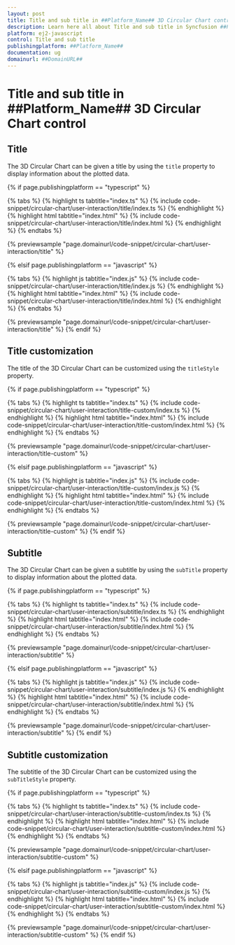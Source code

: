 ```yaml
---
layout: post
title: Title and sub title in ##Platform_Name## 3D Circular Chart control | Syncfusion
description: Learn here all about Title and sub title in Syncfusion ##Platform_Name## 3D Circular Chart control of Syncfusion Essential JS 2 and more.
platform: ej2-javascript
control: Title and sub title 
publishingplatform: ##Platform_Name##
documentation: ug
domainurl: ##DomainURL##
---
```


# Title and sub title in ##Platform_Name## 3D Circular Chart control

## Title

The 3D Circular Chart can be given a title by using the `title` property to display information about the plotted data.

{% if page.publishingplatform == "typescript" %}

{% tabs %}
{% highlight ts tabtitle="index.ts" %}
{% include code-snippet/circular-chart/user-interaction/title/index.ts %}
{% endhighlight %}
{% highlight html tabtitle="index.html" %}
{% include code-snippet/circular-chart/user-interaction/title/index.html %}
{% endhighlight %}
{% endtabs %}
        
{% previewsample "page.domainurl/code-snippet/circular-chart/user-interaction/title" %}

{% elsif page.publishingplatform == "javascript" %}

{% tabs %}
{% highlight js tabtitle="index.js" %}
{% include code-snippet/circular-chart/user-interaction/title/index.js %}
{% endhighlight %}
{% highlight html tabtitle="index.html" %}
{% include code-snippet/circular-chart/user-interaction/title/index.html %}
{% endhighlight %}
{% endtabs %}

{% previewsample "page.domainurl/code-snippet/circular-chart/user-interaction/title" %}
{% endif %}

## Title customization

The title of the 3D Circular Chart can be customized using the `titleStyle` property.

{% if page.publishingplatform == "typescript" %}

{% tabs %}
{% highlight ts tabtitle="index.ts" %}
{% include code-snippet/circular-chart/user-interaction/title-custom/index.ts %}
{% endhighlight %}
{% highlight html tabtitle="index.html" %}
{% include code-snippet/circular-chart/user-interaction/title-custom/index.html %}
{% endhighlight %}
{% endtabs %}
        
{% previewsample "page.domainurl/code-snippet/circular-chart/user-interaction/title-custom" %}

{% elsif page.publishingplatform == "javascript" %}

{% tabs %}
{% highlight js tabtitle="index.js" %}
{% include code-snippet/circular-chart/user-interaction/title-custom/index.js %}
{% endhighlight %}
{% highlight html tabtitle="index.html" %}
{% include code-snippet/circular-chart/user-interaction/title-custom/index.html %}
{% endhighlight %}
{% endtabs %}

{% previewsample "page.domainurl/code-snippet/circular-chart/user-interaction/title-custom" %}
{% endif %}

## Subtitle

The 3D Circular Chart can be given a subtitle by using the `subTitle` property to display information about the plotted data.

{% if page.publishingplatform == "typescript" %}

{% tabs %}
{% highlight ts tabtitle="index.ts" %}
{% include code-snippet/circular-chart/user-interaction/subtitle/index.ts %}
{% endhighlight %}
{% highlight html tabtitle="index.html" %}
{% include code-snippet/circular-chart/user-interaction/subtitle/index.html %}
{% endhighlight %}
{% endtabs %}
        
{% previewsample "page.domainurl/code-snippet/circular-chart/user-interaction/subtitle" %}

{% elsif page.publishingplatform == "javascript" %}

{% tabs %}
{% highlight js tabtitle="index.js" %}
{% include code-snippet/circular-chart/user-interaction/subtitle/index.js %}
{% endhighlight %}
{% highlight html tabtitle="index.html" %}
{% include code-snippet/circular-chart/user-interaction/subtitle/index.html %}
{% endhighlight %}
{% endtabs %}

{% previewsample "page.domainurl/code-snippet/circular-chart/user-interaction/subtitle" %}
{% endif %}

## Subtitle customization

The subtitle of the 3D Circular Chart can be customized using the `subTitleStyle` property.

{% if page.publishingplatform == "typescript" %}

{% tabs %}
{% highlight ts tabtitle="index.ts" %}
{% include code-snippet/circular-chart/user-interaction/subtitle-custom/index.ts %}
{% endhighlight %}
{% highlight html tabtitle="index.html" %}
{% include code-snippet/circular-chart/user-interaction/subtitle-custom/index.html %}
{% endhighlight %}
{% endtabs %}
        
{% previewsample "page.domainurl/code-snippet/circular-chart/user-interaction/subtitle-custom" %}

{% elsif page.publishingplatform == "javascript" %}

{% tabs %}
{% highlight js tabtitle="index.js" %}
{% include code-snippet/circular-chart/user-interaction/subtitle-custom/index.js %}
{% endhighlight %}
{% highlight html tabtitle="index.html" %}
{% include code-snippet/circular-chart/user-interaction/subtitle-custom/index.html %}
{% endhighlight %}
{% endtabs %}

{% previewsample "page.domainurl/code-snippet/circular-chart/user-interaction/subtitle-custom" %}
{% endif %}
